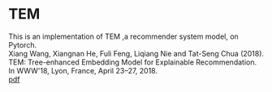 # TEM

This is an implementation of TEM ,a recommender system model, on Pytorch.  
Xiang Wang, Xiangnan He, Fuli Feng, Liqiang Nie and Tat-Seng Chua (2018). TEM: Tree-enhanced Embedding Model for Explainable Recommendation. In WWW'18, Lyon, France, April 23–27, 2018.  
[pdf](https://dl.acm.org/doi/pdf/10.1145/3178876.3186066)

